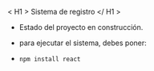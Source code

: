 < H1 > Sistema de registro </ H1 >

- Estado del proyecto en construcción.

- para ejecutar el sistema, debes poner:
- ```npm install react```
